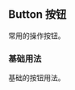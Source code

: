 ## Button 按钮

常用的操作按钮。

### 基础用法

基础的按钮用法。

<!-- <el-button type="primary">
按钮
</el-button> -->

<!-- ```html
<el-button type="primary"> 按钮 </el-button>
```

:::demo 使用`type`、`plain`、`round`和`circle`属性来定义 Button 的样式。

```html
<template>
  <el-row>
    <el-button>默认按钮</el-button>
    <el-button type="primary">主要按钮</el-button>
    <el-button type="success">成功按钮</el-button>
    <el-button type="info">信息按钮</el-button>
    <el-button type="warning">警告按钮</el-button>
    <el-button type="danger">危险按钮</el-button>
  </el-row>
</template>
```

::: -->

